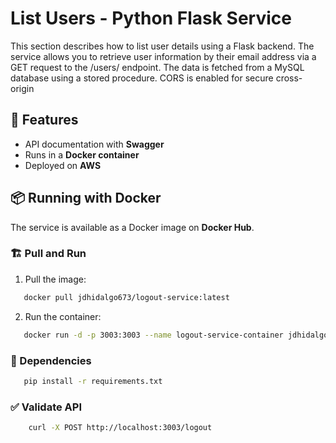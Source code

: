 # List Users - Python Flask Service

This section describes how to list user details using a Flask backend. The service allows you to retrieve user information by their email address via a GET request to the /users/<email> endpoint. The data is fetched from a MySQL database using a stored procedure. CORS is enabled for secure cross-origin

## 🚀 Features

- API documentation with **Swagger**
- Runs in a **Docker container**
- Deployed on **AWS**

## 📦 Running with Docker

The service is available as a Docker image on **Docker Hub**.

### 🏗️ Pull and Run

1. Pull the image:
```sh
   docker pull jdhidalgo673/logout-service:latest
```

2. Run the container:
```sh
   docker run -d -p 3003:3003 --name logout-service-container jdhidalgo673/logout-service:latest
```

### 📜 Dependencies

```sh
   pip install -r requirements.txt
```

###  ✅ Validate API
```bash
    curl -X POST http://localhost:3003/logout
```